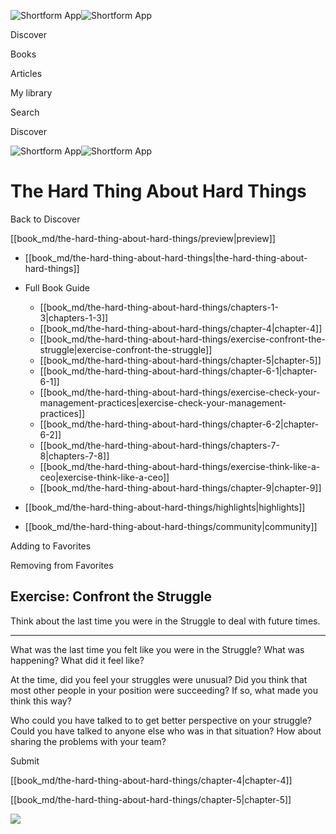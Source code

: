 ![Shortform App](/img/logo.36a2399e.svg)![Shortform App](/img/logo-dark.70c1b072.svg)

Discover

Books

Articles

My library

Search

Discover

![Shortform App](/img/logo.36a2399e.svg)![Shortform App](/img/logo-dark.70c1b072.svg)

# The Hard Thing About Hard Things

Back to Discover

[[book_md/the-hard-thing-about-hard-things/preview|preview]]

  * [[book_md/the-hard-thing-about-hard-things|the-hard-thing-about-hard-things]]
  * Full Book Guide

    * [[book_md/the-hard-thing-about-hard-things/chapters-1-3|chapters-1-3]]
    * [[book_md/the-hard-thing-about-hard-things/chapter-4|chapter-4]]
    * [[book_md/the-hard-thing-about-hard-things/exercise-confront-the-struggle|exercise-confront-the-struggle]]
    * [[book_md/the-hard-thing-about-hard-things/chapter-5|chapter-5]]
    * [[book_md/the-hard-thing-about-hard-things/chapter-6-1|chapter-6-1]]
    * [[book_md/the-hard-thing-about-hard-things/exercise-check-your-management-practices|exercise-check-your-management-practices]]
    * [[book_md/the-hard-thing-about-hard-things/chapter-6-2|chapter-6-2]]
    * [[book_md/the-hard-thing-about-hard-things/chapters-7-8|chapters-7-8]]
    * [[book_md/the-hard-thing-about-hard-things/exercise-think-like-a-ceo|exercise-think-like-a-ceo]]
    * [[book_md/the-hard-thing-about-hard-things/chapter-9|chapter-9]]
  * [[book_md/the-hard-thing-about-hard-things/highlights|highlights]]
  * [[book_md/the-hard-thing-about-hard-things/community|community]]



Adding to Favorites 

Removing from Favorites 

## Exercise: Confront the Struggle

Think about the last time you were in the Struggle to deal with future times.

* * *

What was the last time you felt like you were in the Struggle? What was happening? What did it feel like?

At the time, did you feel your struggles were unusual? Did you think that most other people in your position were succeeding? If so, what made you think this way?

Who could you have talked to to get better perspective on your struggle? Could you have talked to anyone else who was in that situation? How about sharing the problems with your team?

Submit 

[[book_md/the-hard-thing-about-hard-things/chapter-4|chapter-4]]

[[book_md/the-hard-thing-about-hard-things/chapter-5|chapter-5]]

![](https://bat.bing.com/action/0?ti=56018282&Ver=2&mid=b9ab5387-e0d2-42a8-a6db-37751366dcef&sid=1711133063fa11eebdec89a8b8ae3bbc&vid=171147a063fa11eea7440fcfeb230d96&vids=0&msclkid=N&pi=0&lg=en-US&sw=800&sh=600&sc=24&nwd=1&tl=Shortform%20%7C%20Book&p=https%3A%2F%2Fwww.shortform.com%2Fapp%2Fbook%2Fthe-hard-thing-about-hard-things%2Fexercise-confront-the-struggle&r=&lt=398&evt=pageLoad&sv=1&rn=43638)
